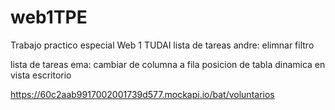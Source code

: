 # web1TPE
Trabajo practico especial Web 1 TUDAI
lista de tareas andre:
	elimnar
	filtro
	
lista de tareas ema:
	cambiar de columna a fila posicion de tabla dinamica en vista escritorio

https://60c2aab9917002001739d577.mockapi.io/bat/voluntarios
<script src="https://kit.fontawesome.com/51f3b5475e.js" crossorigin="anonymous"></script>
<i class="fas fa-check-circle"></i>